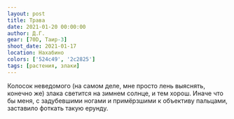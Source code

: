 ```yaml
---
layout: post
title: Трава
date: 2021-01-20 00:00:00
author: Д.Г.
gear: [70D, Таир-3]
shoot_date: 2021-01-17
location: Нахабино
colors: ['524c49', '2c2825']
tags: [растения, злаки]
---
```

Колосок неведомого (на самом деле, мне просто лень выяснять, конечно же) злака светится на зимнем солнце, и тем хорош. Иначе что бы меня, с задубевшими ногами и примёрзшими к объективу пальцами, заставило фоткать такую ерунду.
